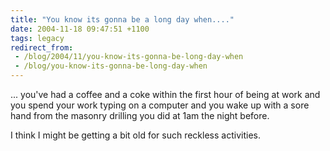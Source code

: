 ```yaml
---
title: "You know its gonna be a long day when...."
date: 2004-11-18 09:47:51 +1100
tags: legacy
redirect_from:
 - /blog/2004/11/you-know-its-gonna-be-long-day-when
 - /blog/you-know-its-gonna-be-long-day-when
---
```


... you've had a coffee and a coke within the first hour of being at work and you spend your work typing on a computer and you wake up with a sore hand from the masonry drilling you did at 1am the night before.



I think I might be getting a bit old for such reckless activities.

